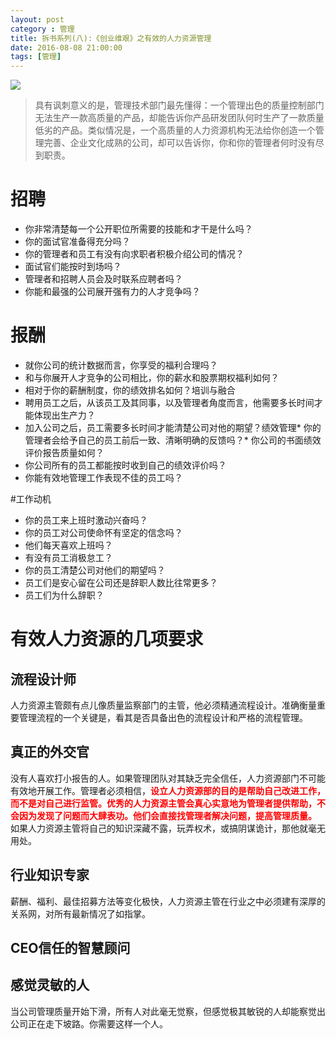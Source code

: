 ```yaml
---
layout: post
category : 管理
title: 拆书系列(八):《创业维艰》之有效的人力资源管理
date: 2016-08-08 21:00:00
tags: [管理]
---
```


<img src="http://7xpzem.com1.z0.glb.clouddn.com/chuangyeweijian.png" class="img-responsive img-rounded center-block" />

>具有讽刺意义的是，管理技术部门最先懂得：一个管理出色的质量控制部门无法生产一款高质量的产品，却能告诉你产品研发团队何时生产了一款质量低劣的产品。类似情况是，一个高质量的人力资源机构无法给你创造一个管理完善、企业文化成熟的公司，却可以告诉你，你和你的管理者何时没有尽到职责。

# 招聘

* 你非常清楚每一个公开职位所需要的技能和才干是什么吗？
* 你的面试官准备得充分吗？
* 你的管理者和员工有没有向求职者积极介绍公司的情况？
* 面试官们能按时到场吗？
* 管理者和招聘人员会及时联系应聘者吗？
* 你能和最强的公司展开强有力的人才竞争吗？

# 报酬

* 就你公司的统计数据而言，你享受的福利合理吗？
* 和与你展开人才竞争的公司相比，你的薪水和股票期权福利如何？
* 相对于你的薪酬制度，你的绩效排名如何？培训与融合
* 聘用员工之后，从该员工及其同事，以及管理者角度而言，他需要多长时间才能体现出生产力？
* 加入公司之后，员工需要多长时间才能清楚公司对他的期望？绩效管理* 你的管理者会给予自己的员工前后一致、清晰明确的反馈吗？* 你公司的书面绩效评价报告质量如何？
* 你公司所有的员工都能按时收到自己的绩效评价吗？
* 你能有效地管理工作表现不佳的员工吗？

#工作动机
* 你的员工来上班时激动兴奋吗？
* 你的员工对公司使命怀有坚定的信念吗？
* 他们每天喜欢上班吗？
* 有没有员工消极怠工？
* 你的员工清楚公司对他们的期望吗？
* 员工们是安心留在公司还是辞职人数比往常更多？
* 员工们为什么辞职？

# 有效人力资源的几项要求

## 流程设计师
人力资源主管颇有点儿像质量监察部门的主管，他必须精通流程设计。准确衡量重要管理流程的一个关键是，看其是否具备出色的流程设计和严格的流程管理。

## 真正的外交官
没有人喜欢打小报告的人。如果管理团队对其缺乏完全信任，人力资源部门不可能有效地开展工作。管理者必须相信，**<font color="red">设立人力资源部的目的是帮助自己改进工作，而不是对自己进行监管。优秀的人力资源主管会真心实意地为管理者提供帮助，不会因为发现了问题而大肆表功。他们会直接找管理者解决问题，提高管理质量。</font>** 如果人力资源主管将自己的知识深藏不露，玩弄权术，或搞阴谋诡计，那他就毫无用处。

## 行业知识专家
薪酬、福利、最佳招募方法等变化极快，人力资源主管在行业之中必须建有深厚的关系网，对所有最新情况了如指掌。

## CEO信任的智慧顾问

## 感觉灵敏的人
当公司管理质量开始下滑，所有人对此毫无觉察，但感觉极其敏锐的人却能察觉出公司正在走下坡路。你需要这样一个人。